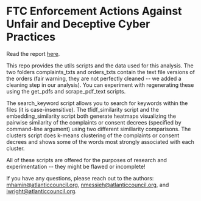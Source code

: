 # FTC Enforcement Actions Against Unfair and Deceptive Cyber Practices

Read the report [here](https://dfrlab.org/2024/06/12/forty-seven-cases-ftc-cyber/).

This repo provides the utils scripts and the data used for this analysis. The two folders complaints_txts and orders_txts contain the text file versions of the orders (fair warning, they are not perfectly cleaned -- we added a cleaning step in our analysis). You can experiment with regenerating these using the get_pdfs and scrape_pdf_text scripts. 

The search_keyword script allows you to search for keywords within the files (it is case-insensitive). The tfidf_similarity script and the embedding_similarity script both generate heatmaps visualizing the pairwise similarity of the complaints or consent decrees (specified by command-line argument) using two different similiarity comparisons. The clusters script does k-means clustering of the complaints or consent decrees and shows some of the words most strongly associated with each cluster.  

All of these scripts are offered for the purposes of research and experimentation -- they might be flawed or incomplete! 

If you have any questions, please reach out to the authors: mhamin@atlanticcouncil.org, nmessieh@atlanticcouncil.org, and iwright@atlanticcouncil.org. 


